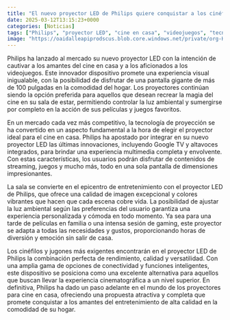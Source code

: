 ```yaml
---
title: "El nuevo proyector LED de Philips quiere conquistar a los cinéfilos y jugones de la casa - viene con Google TV y altavoces integrados"
date: 2025-03-12T13:15:23+0000
categories: [Noticias]
tags: ["Philips", "proyector LED", "cine en casa", "videojuegos", "tecnología de proyección", "Google TV", "calidad de imagen."]
image: "https://oaidalleapiprodscus.blob.core.windows.net/private/org-HKmKxpuNw3Y88lm4EBrIPq0n/user-ZwiCXOggLL8ZNNKE2g7rXFmV/img-rzrh9Zx1oosIGFhYAAf4H518.png?st=2025-03-12T12%3A15%3A23Z&se=2025-03-12T14%3A15%3A23Z&sp=r&sv=2024-08-04&sr=b&rscd=inline&rsct=image/png&skoid=d505667d-d6c1-4a0a-bac7-5c84a87759f8&sktid=a48cca56-e6da-484e-a814-9c849652bcb3&skt=2025-03-11T23%3A29%3A24Z&ske=2025-03-12T23%3A29%3A24Z&sks=b&skv=2024-08-04&sig=cGjxA%2Bxcr/fZmSOD5ycF12G3/gYtNu8pW3dB7UpIljE%3D"
---
```


Philips ha lanzado al mercado su nuevo proyector LED con la intención de cautivar a los amantes del cine en casa y a los aficionados a los videojuegos. Este innovador dispositivo promete una experiencia visual inigualable, con la posibilidad de disfrutar de una pantalla gigante de más de 100 pulgadas en la comodidad del hogar. Los proyectores continúan siendo la opción preferida para aquellos que desean recrear la magia del cine en su sala de estar, permitiendo controlar la luz ambiental y sumergirse por completo en la acción de sus películas y juegos favoritos.

En un mercado cada vez más competitivo, la tecnología de proyección se ha convertido en un aspecto fundamental a la hora de elegir el proyector ideal para el cine en casa. Philips ha apostado por integrar en su nuevo proyector LED las últimas innovaciones, incluyendo Google TV y altavoces integrados, para brindar una experiencia multimedia completa y envolvente. Con estas características, los usuarios podrán disfrutar de contenidos de streaming, juegos y mucho más, todo en una sola pantalla de dimensiones impresionantes.

La sala se convierte en el epicentro de entretenimiento con el proyector LED de Philips, que ofrece una calidad de imagen excepcional y colores vibrantes que hacen que cada escena cobre vida. La posibilidad de ajustar la luz ambiental según las preferencias del usuario garantiza una experiencia personalizada y cómoda en todo momento. Ya sea para una tarde de películas en familia o una intensa sesión de gaming, este proyector se adapta a todas las necesidades y gustos, proporcionando horas de diversión y emoción sin salir de casa.

Los cinéfilos y jugones más exigentes encontrarán en el proyector LED de Philips la combinación perfecta de rendimiento, calidad y versatilidad. Con una amplia gama de opciones de conectividad y funciones inteligentes, este dispositivo se posiciona como una excelente alternativa para aquellos que buscan llevar la experiencia cinematográfica a un nivel superior. En definitiva, Philips ha dado un paso adelante en el mundo de los proyectores para cine en casa, ofreciendo una propuesta atractiva y completa que promete conquistar a los amantes del entretenimiento de alta calidad en la comodidad de su hogar.
    